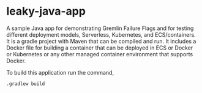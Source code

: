 # leaky-java-app
A sample Java app for demonstrating Gremlin Failure Flags and for testing different deployment models, Serverless, Kubernetes, and ECS/containers. It is a gradle project with Maven that can be compiled and run. It includes a Docker file for building a container that can be deployed in ECS or Docker or Kubernetes or any other managed container environment that supports Docker. 

To build this application run the command,

`.gradlew build`


